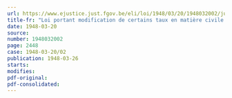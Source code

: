 ```yaml
---
url: https://www.ejustice.just.fgov.be/eli/loi/1948/03/20/1948032002/justel
title-fr: "Loi portant modification de certains taux en matière civile et commerciale"
date: 1948-03-20
source:
number: 1948032002
page: 2448
case: 1948-03-20/02
publication: 1948-03-26
starts:
modifies:
pdf-original:
pdf-consolidated:
---
```


